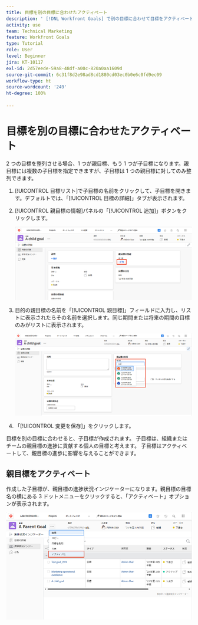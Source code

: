```yaml
---
title: 目標を別の目標に合わせたアクティベート
description: ' [!DNL Workfront Goals] で別の目標に合わせて目標をアクティベートする方法を学びます。'
activity: use
team: Technical Marketing
feature: Workfront Goals
type: Tutorial
role: User
level: Beginner
jira: KT-10117
exl-id: 2d57eede-59a8-48df-a00c-820a0aa1609d
source-git-commit: 6c31f8d2e98ad8cd1880cd03ec0b0e6c0fd9ec09
workflow-type: ht
source-wordcount: '249'
ht-degree: 100%

---
```


# 目標を別の目標に合わせたアクティベート

2 つの目標を整列させる場合、1 つが親目標、もう 1 つが子目標になります。親目標には複数の子目標を指定できますが、子目標は 1 つの親目標に対してのみ整列できます。

1. [!UICONTROL 目標リスト]で子目標の名前をクリックして、子目標を開きます。デフォルトでは、「[!UICONTROL 目標の詳細]」タブが表示されます。
1. [!UICONTROL 親目標の情報]パネルの「[!UICONTROL 追加]」ボタンをクリックします。

   ![「[!UICONTROL 目標の詳細]」タブのスクリーンショット](assets/06-workfront-goals-align-goals.png)

1. 目的の親目標の名前を「[!UICONTROL 親目標]」フィールドに入力し、リストに表示されたらその名前を選択します。同じ期間または将来の期間の目標のみがリストに表示されます。

   ![[!UICONTROL 親目標の情報]パネルを表示している[!UICONTROL 目標の詳細]パネルのスクリーンショット](assets/07-workfront-goals-align-to.png)

1. 「[!UICONTROL 変更を保存]」をクリックします。

目標を別の目標に合わせると、子目標が作成されます。 子目標は、組織またはチームの親目標の進捗に貢献する個人の目標と考えます。 子目標はアクティベートして、親目標の進歩に影響を与えることができます。

## 親目標をアクティベート

作成した子目標が、親目標の進捗状況インジケーターになります。親目標の目標名の横にある 3 ドットメニューをクリックすると、「アクティベート」オプションが表示されます。

![親目標をアクティベートする方法を示すスクリーンショット。](assets/activate-the-parent-goal.png)

